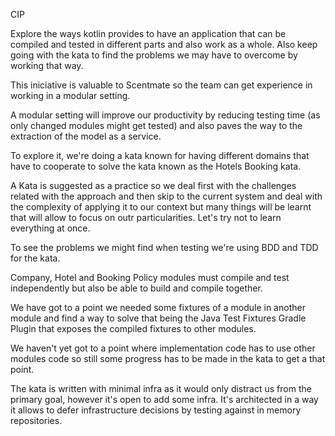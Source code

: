 CIP

Explore the ways kotlin provides to have an application that can be compiled and tested in different parts and also work
as a whole. Also keep going with the kata to find the problems we may have to overcome by working that way.

This iniciative is valuable to Scentmate so the team can get experience in working in a modular setting.

A modular setting will improve our productivity by reducing testing time (as only changed modules might get tested) and
also paves the way to the extraction of the model as a service.

To explore it, we're doing a kata known for having different domains that have to cooperate to solve the kata known as
the Hotels Booking kata.

A Kata is suggested as a practice so we deal first with the challenges related with the approach and then skip to the
current system and deal with the complexity of applying it to our context but many things will be learnt that will allow
to focus on outr particularities. Let's try not to learn everything at once.

To see the problems we might find when testing we're using BDD and TDD for the kata.

Company, Hotel and Booking Policy modules must compile and test independently but also be able to build and compile together. 

We have got to a point we needed some fixtures of a module in another module and find a way to solve that being the
Java Test Fixtures Gradle Plugin that exposes the compiled fixtures to other modules.

We haven't yet got to a point where implementation code has to use other modules code so still some progress has to be
made in the kata to get a that point.

The kata is written with minimal infra as it would only distract us from the primary goal, however it's open to add some
infra. It's architected in a way it allows to defer infrastructure decisions by testing against in memory repositories.
